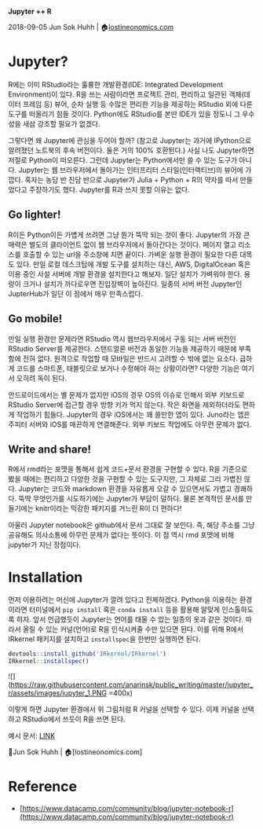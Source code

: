**Jupyter &#43;+ R**

2018-09-05 
Jun Sok Huhh | :house:[lostineonomics.com](https://anarinsk.github.io/)


# Jupyter? 



R에는 이미 RStudio라는 훌륭한 개발환경(IDE: Integrated Development Environment)이 있다. R을 쓰는 사람이라면 프로젝트 관리, 편리하고 일관된 객체(데이터 프레임 등) 뷰어, 순차 실행 등 수많은 편리한 기능을 제공하는 RStudio 외에 다른 도구를 떠올리기 힘들 것이다. Python에도 RStudio를 본딴 IDE가 있을 정도니 그 우수성을 새삼 강조할 필요가 없겠다. 

그렇다면 왜 Jupyter에 관심을 두어야 할까?  (참고로 Jupyter는 과거에 IPython으로 알려졌던 노트북의 후속 버전이다.  둘은 거의 100% 호환된다.) 사실 나도 Jupyter하면 저절로 Python이 떠오른다. 그런데 Jupyter는 Python에서만 쓸 수 있는 도구가 아니다. Jupyter는 웹 브라우저에서 돌아가는 인터프리터 스타일(인터랙티브)의 뷰어에 가깝다. 혹자는 농담 반 진담 반으로 Jupyter가 Julia + Python + R의 약자를 따서 만들었다고 주장하기도 했다.  Jupyter를 R과 쓰지 못할 이유는 없다. 

## Go lighter! 

R이든 Python이든 가볍게 쓰려면 그냥 뭔가 뚝딱 되는 것이 좋다. Jupyter의 가장 큰 매력은 별도의 클라이언트 없이 웹 브라우저에서 돌아간다는 것이다. 페이지 열고 리소스를 호출할 수 있는 url을 주소창에 치면 끝이다. 가벼운 실행 환경이 필요한 다른 대목도 있다. 만일 로컬 데스크탑에 개발 도구를 설치하는 대신, AWS,  DigitalOcean  혹은 이용 중인 사설 서버에 개발 환경을 설치한다고 해보자. 일단 설치가 가벼워야 한다. 용량이 크거나 설치가 까다로우면 진입장벽이 높아진다. 일종의 서버 버전 Jupyter인 JupterHub가 일단 이 점에서 매우 만족스럽다. 

## Go mobile! 

만일 실행 환경만 문제라면 RStudio 역시 웹브라우저에서 구동 되는 서버 버전인 RStudio Server를 제공한다. 스탠드얼론 버전과 동일한 기능을 제공하기 때문에 부족함에 전혀 없다. 원격으로 작업할 때 모바일은 반드시 고려할 수 밖에 없는 요소다. 급하게 코드를 스마트폰, 태블릿으로 보거나 수정해야 하는 상황이라면? 다양한 기능은 여기서 오히려 독이 된다. 

안드로이드에서는 별 문제가 없지만 iOS의 경우 OS의 이슈로 인해서 외부 키보드로 RStudio Server에 접근할 경우 방향 키가 먹지 않는다. 작은 화면을 제외하더라도 편하게 작업하기 힘들다.  Jupyter의 경우 iOS에서는 꽤 쓸만한 앱이 있다. Juno라는 앱은 주피터 서버와 iOS를 매끈하게 연결해준다. 외부 키보드 작업에도 아무런 문제가 없다. 

## Write and share!

R에서 rmd라는 포맷을 통해서 쉽게 코드+문서 환경을 구현할 수 있다. R을 기준으로 봤을 때에는 편리하고 다양한 것을 구현할 수 있는 도구지만, 그 자체로 그리 가볍진 않다. Jupyter는 코드와 markdown 환경을 자유롭게 오갈 수 있으면서도 가볍고 경쾌하다. 뚝딱 무엇인가를 시도하기에는 Jupyter가 부담이 덜하다. 물론 본격적인 문서를 만들기에는 knitr이라는 막강한 패키지를 거느린 R이 더 편하다! 

아울러 Jupyter notebook은 github에서 문서 그대로 잘 보인다. 즉, 해당 주소를 그냥 공유해도 의사소통에 아무런 문제가 없다는 뜻이다. 이 점 역시 rmd 포맷에 비해 jupyter가 지닌 장점이다. 

# Installation  

먼저 이용하려는 머신에 Jupyter가 깔려 있다고 전제하겠다. Python을 이용하는 환경이라면 터미널에서 `pip install` 혹은 `conda install` 등을 활용해 알맞게 인스톨하도록 하자. 앞서 언급했듯이 Jupyter는 언어를 태울 수 있는 일종의 옷과 같은 것이다. 따라서 올릴 수 있는 커널(언어)로 R을 인식시켜줄 수만 있으면 된다. 이를 위해 R에서 IRkernel 패키지를 설치하고 `installspec`을 한번만 실행하면 된다.  

```r
devtools::install_github('IRkernel/IRkernel')
IRkernel::installspec()
```

![](https://raw.githubusercontent.com/anarinsk/public_writing/master/jupyter_r/assets/images/jupyter_1.PNG =400x)

이렇게 하면 Jupyter 환경에서 위 그림처럼 R 커널을 선택할 수 있다. 이제 커널을 선택하고 RStudio에서 쓰듯이 R을 쓰면 된다.  

예시 문서: [LINK](https://github.com/anarinsk/public_writing/blob/master/jupyter_r/assets/jupyter_r_example.ipynb)

:feet:Jun Sok Huhh | :house:[lostineonomics.com]

# Reference

* [https://www.datacamp.com/community/blog/jupyter-notebook-r](https://www.datacamp.com/community/blog/jupyter-notebook-r)




<!--stackedit_data:
eyJoaXN0b3J5IjpbLTExNzc1NTEyNDksLTQzNzUyMDE2MiwyMD
Y3NjQxNjI2LDM5NDg4MDYyNl19
-->
